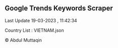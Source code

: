 

## Google Trends Keywords Scraper 
 
Last Update 19-03-2023 , 11:42:34

Country List :
VIETNAM.json



© Abdul Muttaqin 
